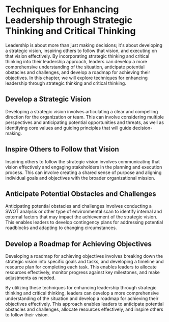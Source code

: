# Techniques for Enhancing Leadership through Strategic Thinking and Critical Thinking

Leadership is about more than just making decisions; it's about developing a strategic vision, inspiring others to follow that vision, and executing on that vision effectively. By incorporating strategic thinking and critical thinking into their leadership approach, leaders can develop a more comprehensive understanding of the situation, anticipate potential obstacles and challenges, and develop a roadmap for achieving their objectives. In this chapter, we will explore techniques for enhancing leadership through strategic thinking and critical thinking.

Develop a Strategic Vision
--------------------------

Developing a strategic vision involves articulating a clear and compelling direction for the organization or team. This can involve considering multiple perspectives and anticipating potential opportunities and threats, as well as identifying core values and guiding principles that will guide decision-making.

Inspire Others to Follow that Vision
------------------------------------

Inspiring others to follow the strategic vision involves communicating that vision effectively and engaging stakeholders in the planning and execution process. This can involve creating a shared sense of purpose and aligning individual goals and objectives with the broader organizational mission.

Anticipate Potential Obstacles and Challenges
---------------------------------------------

Anticipating potential obstacles and challenges involves conducting a SWOT analysis or other type of environmental scan to identify internal and external factors that may impact the achievement of the strategic vision. This enables leaders to develop contingency plans for addressing potential roadblocks and adapting to changing circumstances.

Develop a Roadmap for Achieving Objectives
------------------------------------------

Developing a roadmap for achieving objectives involves breaking down the strategic vision into specific goals and tasks, and developing a timeline and resource plan for completing each task. This enables leaders to allocate resources effectively, monitor progress against key milestones, and make adjustments as needed.

By utilizing these techniques for enhancing leadership through strategic thinking and critical thinking, leaders can develop a more comprehensive understanding of the situation and develop a roadmap for achieving their objectives effectively. This approach enables leaders to anticipate potential obstacles and challenges, allocate resources effectively, and inspire others to follow their vision.
